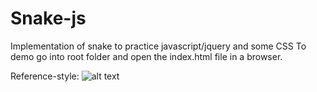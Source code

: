 # Snake-js
Implementation of snake to practice javascript/jquery and some CSS
To demo go into root folder and open the index.html file in a browser.

Reference-style: 
![alt text][logo]

[logo]: http://res.cloudinary.com/dayd3nm4v/image/upload/v1445194046/Screen_Shot_2015-10-18_at_11.46.49_AM_trqifu.png
